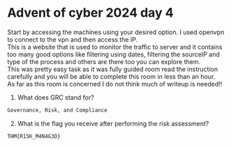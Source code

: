 # Advent of cyber 2024 day 4
Start by accessing the machines using your desired option. I used openvpn to connect to the vpn and then access the IP.<br>
This is a website that is used to monitor the traffic to server and it contains too many good options like filtering using dates, filtering the sourceIP and type of the process and others are there too you can explore them.<br>
This was pretty easy task as it was fully guided room read the instruction carefully and you will be able to complete this room in less than an hour. <br>As far as this room is concerned I do not think much of writeup is needed!!

1. What does GRC stand for?
```bash
Governance, Risk, and Compliance
```
2. What is the flag you receive after performing the risk assessment?
```bash
THM{R15K_M4N4G3D}
```
